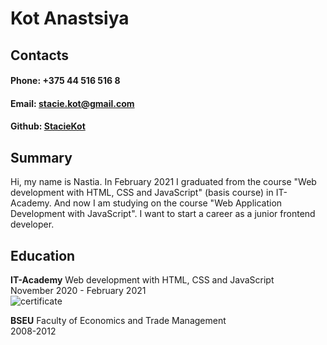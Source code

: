 # Kot Anastsiya 

## Contacts

#### Phone: +375 44 516 516 8
#### Email: stacie.kot@gmail.com
#### Github: [StacieKot](https://github.com/StacieKot)

## Summary

Hi, my name is Nastia. In February 2021 I graduated from the course "Web development with HTML, CSS and JavaScript" (basis course) in IT-Academy. And now I am studying on the course "Web Application Development with JavaScript". I want to start a career as a junior frontend developer.


## Education  

**IT-Academy** Web development with HTML, CSS and JavaScript  
November 2020 - February 2021  
![certificate](https://user-images.githubusercontent.com/76011979/108890655-e51e5980-761e-11eb-9fb8-27c9a79493c6.jpg)

**BSEU** Faculty of Economics and Trade Management  
2008-2012

